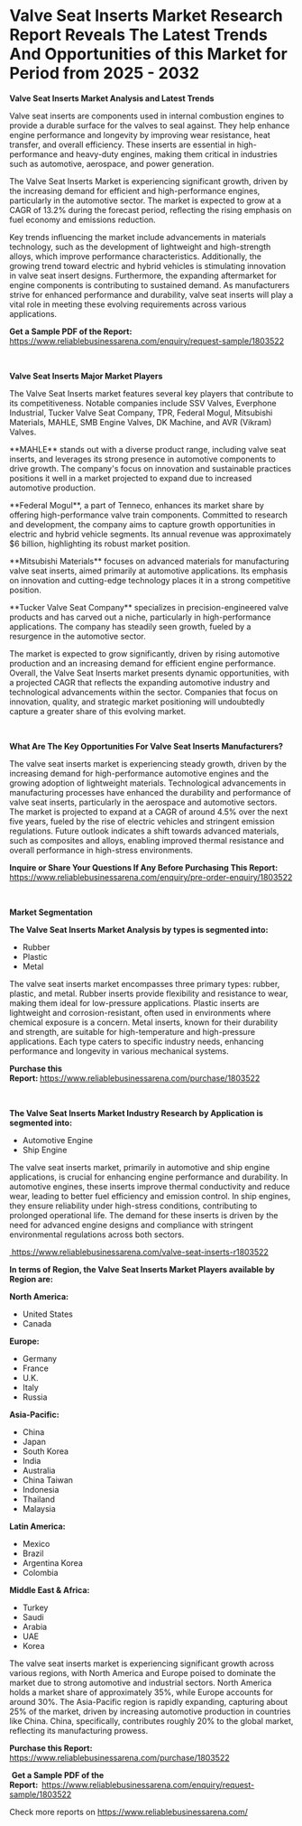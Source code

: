 <p><h1>Valve Seat Inserts Market Research Report Reveals The Latest Trends And Opportunities of this Market for Period from 2025 - 2032</h1></p><p><strong>Valve Seat Inserts Market Analysis and Latest Trends</strong></p>
<p><p>Valve seat inserts are components used in internal combustion engines to provide a durable surface for the valves to seal against. They help enhance engine performance and longevity by improving wear resistance, heat transfer, and overall efficiency. These inserts are essential in high-performance and heavy-duty engines, making them critical in industries such as automotive, aerospace, and power generation.</p><p>The Valve Seat Inserts Market is experiencing significant growth, driven by the increasing demand for efficient and high-performance engines, particularly in the automotive sector. The market is expected to grow at a CAGR of 13.2% during the forecast period, reflecting the rising emphasis on fuel economy and emissions reduction. </p><p>Key trends influencing the market include advancements in materials technology, such as the development of lightweight and high-strength alloys, which improve performance characteristics. Additionally, the growing trend toward electric and hybrid vehicles is stimulating innovation in valve seat insert designs. Furthermore, the expanding aftermarket for engine components is contributing to sustained demand. As manufacturers strive for enhanced performance and durability, valve seat inserts will play a vital role in meeting these evolving requirements across various applications.</p></p>
<p><strong>Get a Sample PDF of the Report:&nbsp;</strong> <a href="https://www.reliablebusinessarena.com/enquiry/request-sample/1803522?utm_campaign=2198&utm_medium=2&utm_source=Github&utm_content=ia&utm_term=30032025&utm_id=valve-seat-inserts">https://www.reliablebusinessarena.com/enquiry/request-sample/1803522</a></p>
<p>&nbsp;</p>
<p><strong>Valve Seat Inserts Major Market Players</strong></p>
<p><p>The Valve Seat Inserts market features several key players that contribute to its competitiveness. Notable companies include SSV Valves, Everphone Industrial, Tucker Valve Seat Company, TPR, Federal Mogul, Mitsubishi Materials, MAHLE, SMB Engine Valves, DK Machine, and AVR (Vikram) Valves.</p><p>**MAHLE** stands out with a diverse product range, including valve seat inserts, and leverages its strong presence in automotive components to drive growth. The company's focus on innovation and sustainable practices positions it well in a market projected to expand due to increased automotive production.</p><p>**Federal Mogul**, a part of Tenneco, enhances its market share by offering high-performance valve train components. Committed to research and development, the company aims to capture growth opportunities in electric and hybrid vehicle segments. Its annual revenue was approximately $6 billion, highlighting its robust market position.</p><p>**Mitsubishi Materials** focuses on advanced materials for manufacturing valve seat inserts, aimed primarily at automotive applications. Its emphasis on innovation and cutting-edge technology places it in a strong competitive position.</p><p>**Tucker Valve Seat Company** specializes in precision-engineered valve products and has carved out a niche, particularly in high-performance applications. The company has steadily seen growth, fueled by a resurgence in the automotive sector.</p><p>The market is expected to grow significantly, driven by rising automotive production and an increasing demand for efficient engine performance. Overall, the Valve Seat Inserts market presents dynamic opportunities, with a projected CAGR that reflects the expanding automotive industry and technological advancements within the sector. Companies that focus on innovation, quality, and strategic market positioning will undoubtedly capture a greater share of this evolving market.</p></p>
<p>&nbsp;</p>
<p><strong>What Are The Key Opportunities For Valve Seat Inserts Manufacturers?</strong></p>
<p><p>The valve seat inserts market is experiencing steady growth, driven by the increasing demand for high-performance automotive engines and the growing adoption of lightweight materials. Technological advancements in manufacturing processes have enhanced the durability and performance of valve seat inserts, particularly in the aerospace and automotive sectors. The market is projected to expand at a CAGR of around 4.5% over the next five years, fueled by the rise of electric vehicles and stringent emission regulations. Future outlook indicates a shift towards advanced materials, such as composites and alloys, enabling improved thermal resistance and overall performance in high-stress environments.</p></p>
<p><strong>Inquire or Share Your Questions If Any Before Purchasing This Report:</strong> <a href="https://www.reliablebusinessarena.com/enquiry/pre-order-enquiry/1803522?utm_campaign=2198&utm_medium=2&utm_source=Github&utm_content=ia&utm_term=30032025&utm_id=valve-seat-inserts">https://www.reliablebusinessarena.com/enquiry/pre-order-enquiry/1803522</a></p>
<p>&nbsp;</p>
<p><strong>Market Segmentation</strong></p>
<p><strong>The Valve Seat Inserts Market Analysis by types is segmented into:</strong></p>
<p><ul><li>Rubber</li><li>Plastic</li><li>Metal</li></ul></p>
<p><p>The valve seat inserts market encompasses three primary types: rubber, plastic, and metal. Rubber inserts provide flexibility and resistance to wear, making them ideal for low-pressure applications. Plastic inserts are lightweight and corrosion-resistant, often used in environments where chemical exposure is a concern. Metal inserts, known for their durability and strength, are suitable for high-temperature and high-pressure applications. Each type caters to specific industry needs, enhancing performance and longevity in various mechanical systems.</p></p>
<p><strong>Purchase this Report:&nbsp;</strong><a href="https://www.reliablebusinessarena.com/purchase/1803522?utm_campaign=2198&utm_medium=2&utm_source=Github&utm_content=ia&utm_term=30032025&utm_id=valve-seat-inserts">https://www.reliablebusinessarena.com/purchase/1803522</a></p>
<p>&nbsp;</p>
<p><strong>The Valve Seat Inserts Market Industry Research by Application is segmented into:</strong></p>
<p><ul><li>Automotive Engine</li><li>Ship Engine</li></ul></p>
<p><p>The valve seat inserts market, primarily in automotive and ship engine applications, is crucial for enhancing engine performance and durability. In automotive engines, these inserts improve thermal conductivity and reduce wear, leading to better fuel efficiency and emission control. In ship engines, they ensure reliability under high-stress conditions, contributing to prolonged operational life. The demand for these inserts is driven by the need for advanced engine designs and compliance with stringent environmental regulations across both sectors.</p></p>
<p><a href="https://www.reliablebusinessarena.com/valve-seat-inserts-r1803522?utm_campaign=2198&utm_medium=2&utm_source=Github&utm_content=ia&utm_term=30032025&utm_id=valve-seat-inserts">&nbsp;https://www.reliablebusinessarena.com/valve-seat-inserts-r1803522</a></p>
<p><strong>In terms of Region, the Valve Seat Inserts Market Players available by Region are:</strong></p>
<p>
    <p> <strong> North America: </strong>
        <ul>
            <li>United States</li>
            <li>Canada</li>
        </ul>
        </p> 
    <p> <strong> Europe: </strong>
        <ul>
            <li>Germany</li>
            <li>France</li>
            <li>U.K.</li>
            <li>Italy</li>
            <li>Russia</li>
        </ul>
        </p> 
    <p> <strong> Asia-Pacific: </strong>
        <ul>
            <li>China</li>
            <li>Japan</li>
            <li>South Korea</li>
            <li>India</li>
            <li>Australia</li>
            <li>China Taiwan</li>
            <li>Indonesia</li>
            <li>Thailand</li>
            <li>Malaysia</li>
        </ul>
        </p> 
    <p> <strong> Latin America: </strong>
        <ul>
            <li>Mexico</li>
            <li>Brazil</li>
            <li>Argentina Korea</li>
            <li>Colombia</li>
        </ul>
        </p> 
    <p> <strong> Middle East & Africa: </strong>
        <ul>
            <li>Turkey</li>
            <li>Saudi</li>
            <li>Arabia</li>
            <li>UAE</li>
            <li>Korea</li>
        </ul>
    </p>
    </p>
<p><p>The valve seat inserts market is experiencing significant growth across various regions, with North America and Europe poised to dominate the market due to strong automotive and industrial sectors. North America holds a market share of approximately 35%, while Europe accounts for around 30%. The Asia-Pacific region is rapidly expanding, capturing about 25% of the market, driven by increasing automotive production in countries like China. China, specifically, contributes roughly 20% to the global market, reflecting its manufacturing prowess.</p></p>
<p><strong>Purchase this Report: </strong><a href="https://www.reliablebusinessarena.com/purchase/1803522?utm_campaign=2198&utm_medium=2&utm_source=Github&utm_content=ia&utm_term=30032025&utm_id=valve-seat-inserts">https://www.reliablebusinessarena.com/purchase/1803522</a></p>
<p>&nbsp;<strong>Get a Sample PDF of the Report:&nbsp;&nbsp;</strong><a href="https://www.reliablebusinessarena.com/enquiry/request-sample/1803522?utm_campaign=2198&utm_medium=2&utm_source=Github&utm_content=ia&utm_term=30032025&utm_id=valve-seat-inserts">https://www.reliablebusinessarena.com/enquiry/request-sample/1803522</a></p>
<p><strong></strong></p>
<p>Check more reports on <a href="https://www.reliablebusinessarena.com/?utm_campaign=2198&utm_medium=2&utm_source=Github&utm_content=ia&utm_term=30032025&utm_id=valve-seat-inserts">https://www.reliablebusinessarena.com/</a></p>